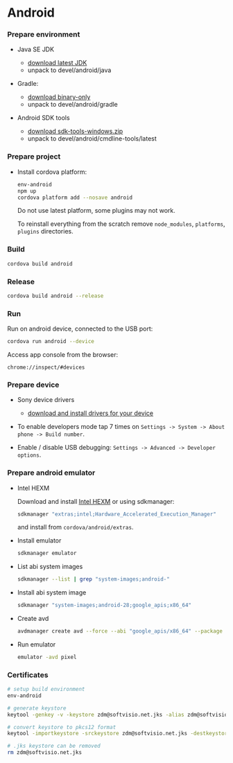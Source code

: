 # Android

### Prepare environment

- Java SE JDK
    - [download latest JDK](https://www.oracle.com/java/technologies/downloads/#jdk18-windows)
    - unpack to devel/android/java

- Gradle:
    - [download binary-only](https://gradle.org/install/#manually)
    - unpack to devel/android/gradle

- Android SDK tools
    - [download sdk-tools-windows.zip](https://developer.android.com/studio/#downloads)
    - unpack to devel/android/cmdline-tools/latest

### Prepare project

- Install cordova platform:

    ```sh
    env-android
    npm up
    cordova platform add --nosave android
    ```

    Do not use latest platform, some plugins may not work.

    To reinstall everything from the scratch remove `node_modules`, `platforms`, `plugins` directories.

### Build

```sh
cordova build android
```

### Release

```sh
cordova build android --release
```

### Run

Run on android device, connected to the USB port:

```sh
cordova run android --device
```

Access app console from the browser:

```
chrome://inspect/#devices
```

### Prepare device

- Sony device drivers
    - [download and install drivers for your device](https://developer.sony.com/develop/drivers/)

- To enable developers mode tap 7 times on `Settings -> System -> About phone -> Build number`.

- Enable / disable USB debugging: `Settings -> Advanced -> Developer options`.

### Prepare android emulator

- Intel HEXM

    Download and install [Intel HEXM](https://software.intel.com/en-us/articles/intel-hardware-accelerated-execution-manager-intel-haxm) or using sdkmanager:

    ```sh
    sdkmanager "extras;intel;Hardware_Accelerated_Execution_Manager"
    ```

    and install from `cordova/android/extras`.

- Install emulator

    ```sh
    sdkmanager emulator
    ```

- List abi system images

    ```sh
    sdkmanager --list | grep "system-images;android-"
    ```

- Install abi system image

    ```sh
    sdkmanager "system-images;android-28;google_apis;x86_64"
    ```

- Create avd

    ```sh
    avdmanager create avd --force --abi "google_apis/x86_64" --package "system-images;android-28;google_apis;x86_64" --device "pixel" --name "pixel"
    ```

- Run emulator
    ```sh
    emulator -avd pixel
    ```

### Certificates

```sh
# setup build environment
env-android

# generate keystore
keytool -genkey -v -keystore zdm@softvisio.net.jks -alias zdm@softvisio.net -keyalg RSA -keysize 2048 -validity 10000

# convert keystore to pkcs12 format
keytool -importkeystore -srckeystore zdm@softvisio.net.jks -destkeystore zdm@softvisio.net.pkcs12 -deststoretype pkcs12

# .jks keystore can be removed
rm zdm@softvisio.net.jks
```
